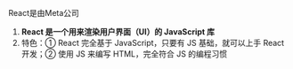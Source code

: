 React是由Meta公司
1. **React 是一个用来渲染用户界面（UI）的 JavaScript 库**
2. 特色：① React 完全基于 JavaScript，只要有 JS 基础，就可以上手 React 开发；② 使用 JS 来编写 HTML，完全符合 JS 的编程习惯

